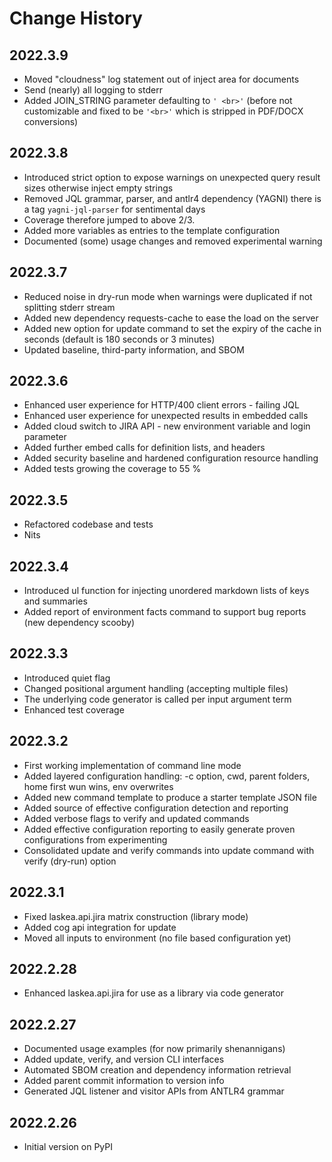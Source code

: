 # Change History

## 2022.3.9

* Moved "cloudness" log statement out of inject area for documents
* Send (nearly) all logging to stderr
* Added JOIN_STRING parameter defaulting to `' <br>'` (before not customizable and fixed to be `'<br>'` which is stripped in PDF/DOCX conversions)

## 2022.3.8

* Introduced strict option to expose warnings on unexpected query result sizes otherwise inject empty strings
* Removed JQL grammar, parser, and antlr4 dependency (YAGNI) there is a tag `yagni-jql-parser` for sentimental days
* Coverage therefore jumped to above 2/3.
* Added more variables as entries to the template configuration
* Documented (some) usage changes and removed experimental warning

## 2022.3.7

* Reduced noise in dry-run mode when warnings were duplicated if not splitting stderr stream
* Added new dependency requests-cache to ease the load on the server
* Added new option for update command to set the expiry of the cache in seconds (default is 180 seconds or 3 minutes)
* Updated baseline, third-party information, and SBOM

## 2022.3.6

* Enhanced user experience for HTTP/400 client errors - failing JQL
* Enhanced user experience for unexpected results in embedded calls
* Added cloud switch to JIRA API - new environment variable and login parameter
* Added further embed calls for definition lists, and headers
* Added security baseline and hardened configuration resource handling
* Added tests growing the coverage to 55 %

## 2022.3.5

* Refactored codebase and tests
* Nits

## 2022.3.4

* Introduced ul function for injecting unordered markdown lists of keys and summaries
* Added report of environment facts command to support bug reports (new dependency scooby)

## 2022.3.3

* Introduced quiet flag
* Changed positional argument handling (accepting multiple files)
* The underlying code generator is called per input argument term
* Enhanced test coverage

## 2022.3.2

* First working implementation of command line mode
* Added layered configuration handling: -c option, cwd, parent folders, home first wun wins, env overwrites
* Added new command template to produce a starter template JSON file
* Added source of effective configuration detection and reporting
* Added verbose flags to verify and updated commands
* Added effective configuration reporting to easily generate proven configurations from experimenting 
* Consolidated update and verify commands into update command with verify (dry-run) option

## 2022.3.1

* Fixed laskea.api.jira matrix construction (library mode)
* Added cog api integration for update
* Moved all inputs to environment (no file based configuration yet)

## 2022.2.28

* Enhanced laskea.api.jira for use as a library via code generator

## 2022.2.27

* Documented usage examples (for now primarily shenannigans)
* Added update, verify, and version CLI interfaces
* Automated SBOM creation and dependency information retrieval
* Added parent commit information to version info
* Generated JQL listener and visitor APIs from ANTLR4 grammar

## 2022.2.26

* Initial version on PyPI
